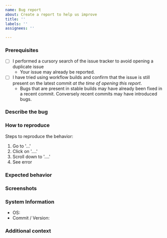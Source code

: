 ```yaml
---
name: Bug report
about: Create a report to help us improve
title: ''
labels: ''
assignees: ''

---
```


<!-- ⚠⚠ Do not delete this issue template! ⚠⚠ -->

### Prerequisites

<!-- Check the appropriate boxes before you submit your issue -->

- [ ] I performed a cursory search of the issue tracker to avoid opening a duplicate issue
    - Your issue may already be reported.
- [ ] I have tried using workflow builds and confirm that the issue is still present on the latest commit *at the time of opening this report*.
    - Bugs that are present in stable builds may have already been fixed in a recent commit. Conversely recent commits may have introduced bugs.


### Describe the bug
<!-- A clear and concise description of what the bug is. -->

### How to reproduce
Steps to reproduce the behavior:
1. Go to '...'
2. Click on '....'
3. Scroll down to '....'
4. See error

### Expected behavior
<!-- A clear and concise description of what you expected to happen. -->

### Screenshots
<!-- If applicable, add screenshots to help explain your problem. -->

### System Information
 - OS: <!-- e.g. Windows 20H2 -->
 - Commit / Version: <!-- e.g.  2502c8d / 0.9.1 -->

### Additional context
<!-- Add any other context about the problem here. -->
